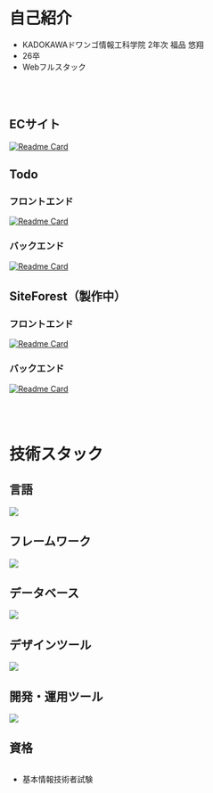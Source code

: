 # 自己紹介
- KADOKAWAドワンゴ情報工科学院 2年次 福品 悠翔
- 26卒
- Webフルスタック 

<br />
<br />


## ECサイト
[![Readme Card](https://github-readme-stats.vercel.app/api/pin/?username=Fukushinaharuto&repo=ShopApp)](https://github.com/Fukushinaharuto/ShopApp)

## Todo
### フロントエンド

[![Readme Card](https://github-readme-stats.vercel.app/api/pin/?username=Fukushinaharuto&repo=TodoFront)](https://github.com/Fukushinaharuto/TodoFront)

### バックエンド
[![Readme Card](https://github-readme-stats.vercel.app/api/pin/?username=Fukushinaharuto&repo=TodoBack)](https://github.com/Fukushinaharuto/TodoBack)


## SiteForest（製作中）
### フロントエンド

[![Readme Card](https://github-readme-stats.vercel.app/api/pin/?username=Fukushinaharuto&repo=SiteForestFront)](https://github.com/Fukushinaharuto/SiteForestFront)

### バックエンド
[![Readme Card](https://github-readme-stats.vercel.app/api/pin/?username=Fukushinaharuto&repo=SiteForestBack)](https://github.com/Fukushinaharuto/SiteForestBack)





<br />
<br />

# 技術スタック
## 言語
<div style="display: flex;">
  <img src="https://skillicons.dev/icons?i=python,php,javascript,typescript,html,css" />
</div>

## フレームワーク
<div style="display: flex;">
  <img src="https://skillicons.dev/icons?i=laravel,next,react,tailwindcss" />
</div>

## データベース
<div style="display: flex;">
  <img src="https://skillicons.dev/icons?i=mysql,postgresql" />
</div>


## デザインツール
<div>
  <img src="https://skillicons.dev/icons?i=figma,ai,ps,xd" />
</div>

## 開発・運用ツール
<div style="display: flex;">
  <img src="https://skillicons.dev/icons?i=postman,docker,git,github" />
</div>

## 資格
<div style="display: flex;">
   <ul>
     <li>基本情報技術者試験</li>
   </ul>
</div>
